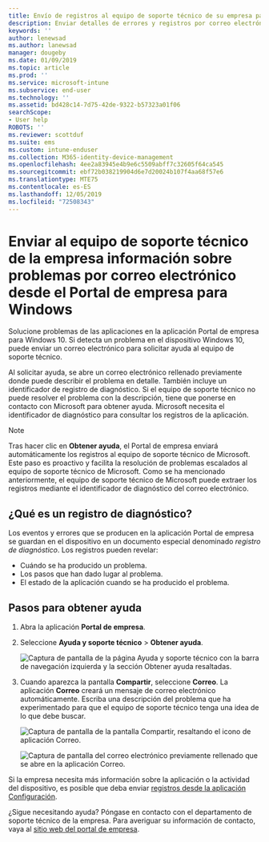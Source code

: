 ```yaml
---
title: Envío de registros al equipo de soporte técnico de su empresa para dispositivos Windows 10 | Microsoft Docs
description: Enviar detalles de errores y registros por correo electrónico para ayudar al equipo de soporte técnico de la empresa a solucionar problemas de las aplicaciones
keywords: ''
author: lenewsad
ms.author: lanewsad
manager: dougeby
ms.date: 01/09/2019
ms.topic: article
ms.prod: ''
ms.service: microsoft-intune
ms.subservice: end-user
ms.technology: ''
ms.assetid: bd428c14-7d75-42de-9322-b57323a01f06
searchScope:
- User help
ROBOTS: ''
ms.reviewer: scottduf
ms.suite: ems
ms.custom: intune-enduser
ms.collection: M365-identity-device-management
ms.openlocfilehash: 4ee2a83945e4b9e6c5509abff7c32605f64ca545
ms.sourcegitcommit: ebf72b038219904d6e7d20024b107f4aa68f57e6
ms.translationtype: MTE75
ms.contentlocale: es-ES
ms.lasthandoff: 12/05/2019
ms.locfileid: "72508343"
---
```

# <a name="email-your-company-support-about-problem-from-company-portal-for-windows"></a>Enviar al equipo de soporte técnico de la empresa información sobre problemas por correo electrónico desde el Portal de empresa para Windows

Solucione problemas de las aplicaciones en la aplicación Portal de empresa para Windows 10. Si detecta un problema en el dispositivo Windows 10, puede enviar un correo electrónico para solicitar ayuda al equipo de soporte técnico. 

Al solicitar ayuda, se abre un correo electrónico rellenado previamente donde puede describir el problema en detalle. También incluye un identificador de registro de diagnóstico. Si el equipo de soporte técnico no puede resolver el problema con la descripción, tiene que ponerse en contacto con Microsoft para obtener ayuda. Microsoft necesita el identificador de diagnóstico para consultar los registros de la aplicación.   


> [!Note]
> Tras hacer clic en **Obtener ayuda**, el Portal de empresa enviará automáticamente los registros al equipo de soporte técnico de Microsoft. Este paso es proactivo y facilita la resolución de problemas escalados al equipo de soporte técnico de Microsoft. Como se ha mencionado anteriormente, el equipo de soporte técnico de Microsoft puede extraer los registros mediante el identificador de diagnóstico del correo electrónico.  

## <a name="what-is-a-diagnostic-log"></a>¿Qué es un registro de diagnóstico?

Los eventos y errores que se producen en la aplicación Portal de empresa se guardan en el dispositivo en un documento especial denominado _registro de diagnóstico_. Los registros pueden revelar:  
* Cuándo se ha producido un problema.  
* Los pasos que han dado lugar al problema.  
* El estado de la aplicación cuando se ha producido el problema.   

## <a name="steps-to-get-help"></a>Pasos para obtener ayuda  

1. Abra la aplicación **Portal de empresa**.
2. Seleccione **Ayuda y soporte técnico** > **Obtener ayuda**.  

   ![Captura de pantalla de la página Ayuda y soporte técnico con la barra de navegación izquierda y la sección Obtener ayuda resaltadas.](./media/1812_UCP_Help_Support_Get_Help_Logs.png)    

3. Cuando aparezca la pantalla **Compartir**, seleccione **Correo**. La aplicación **Correo** creará un mensaje de correo electrónico automáticamente. Escriba una descripción del problema que ha experimentado para que el equipo de soporte técnico tenga una idea de lo que debe buscar.  

   ![Captura de pantalla de la pantalla Compartir, resaltando el icono de aplicación Correo.](./media/1811_Mail_Logs_Windows_CPapp.png)  


   ![Captura de pantalla del correo electrónico previamente rellenado que se abre en la aplicación Correo.](./media/1811_Get_Help_Email_Windows_CPapp.png)  

Si la empresa necesita más información sobre la aplicación o la actividad del dispositivo, es posible que deba enviar [registros desde la aplicación Configuración](send-logs-to-your-it-admin-settings-windows.md).  

¿Sigue necesitando ayuda? Póngase en contacto con el departamento de soporte técnico de la empresa. Para averiguar su información de contacto, vaya al [sitio web del portal de empresa](https://go.microsoft.com/fwlink/?linkid=2010980).  
